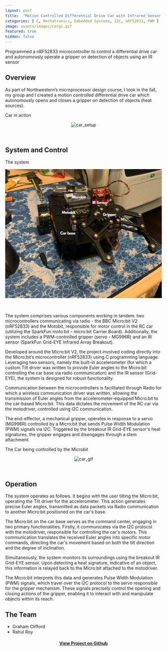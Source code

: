 ```yaml
---
layout: post
title:  "Motion Controlled Differential Drive Car with Infrared Sensor (IR) Operated Gripper"
categories: [ C, Mechatronics, Embedded Systems, I2C, nRF52833, PWM ]
image: assets/images/cargi.gif
featured: true
hidden: false
---
```

Programmed a nRF52833 microcontroller to control a differential drive car and autonomously operate a gripper on detection of objects using an IR sensor

## Overview
As part of Northwestern’s microprocessor design course, I took in the fall, my group and I created a motion controlled differential drive car which autonomously opens and closes a gripper on detection of objects (heat sources).

Car in action

<div align="center"><img src="https://raw.githubusercontent.com/roy2909/roy2909.github.io/335c33a8b59c644fb7b8f54dcdef2fb14fb2cdd6/assets/images/grip.gif" alt="car_setup" width="600"/></div>

&nbsp;

## System and Control

The system 

<div align="center"><img src="https://raw.githubusercontent.com/roy2909/roy2909.github.io/9e7efdc4fe540ea58a439d714bdc78164ebd8469/assets/images/fd.png" alt="car_setup" width="600"/></div>

&nbsp;

The system comprises various components working in tandem: two microcontrollers communicating via radio - the BBC Micro:bit V2 (nRF52833) and the Motobit, responsible for motor control in the RC car (utilizing the SparkFun moto:bit - micro:bit Carrier Board). Additionally, the system includes a PWM-controlled gripper (servo - MG996R) and an IR sensor (SparkFun Grid-EYE Infrared Array Breakout).

Developed around the Micro:bit V2, the project involved coding directly into the Micro:bit’s microcontroller (nRF52833) using C programming language. Leveraging two sensors, namely the built-in accelerometer (for which a custom Tilt driver was written to provide Euler angles to the Micro:bit controlling the car base via radio communication) and the IR sensor (Grid-EYE), the system is designed for robust functionality.

Communication between the microcontrollers is facilitated through Radio for which a wireless communication driver was written, allowing the transmission of Euler angles from the accelerometer-equipped Micro:bit to the car-based Micro:bit. This data dictates the movement of the RC car via the motodriver, controlled using I2C communication.

The end-effector, a mechanical gripper, operates in response to a servo (MG996R) controlled by a Micro:bit that sends Pulse Width Modulation (PWM) signals via I2C. Triggered by the breakout IR Grid-EYE sensor's heat signatures, the gripper engages and disengages through a stem attachment.

The Car being controlled by the Microbit

<div align="center"><img src="https://raw.githubusercontent.com/roy2909/roy2909.github.io/6636d5643b15a614417a1c87e04d364e50d60b3b/assets/images/car1.gif" alt="car_gif" width="600"/></div>

&nbsp;


## Operation

The system operates as follows. It begins with the user tilting the Micro:bit, operating the Tilt driver for the accelerometer. This action generates precise Euler angles, transmitted as data packets via Radio communication to another Micro:bit positioned on the car's base.

The Micro:bit on the car base serves as the command center, engaging in two primary functionalities. Firstly, it communicates via the I2C protocol with the motodriver, responsible for controlling the car's motors. This communication translates the received Euler angles into specific motor commands, directing the car's movement based on both the tilt direction and the degree of inclination.

Simultaneously, the system monitors its surroundings using the breakout IR Grid-EYE sensor. Upon detecting a heat signature, indicative of an object, this information is relayed back to the Micro:bit attached to the motodriver.

The Micro:bit interprets this data and generates Pulse Width Modulation (PWM) signals, which travel over the I2C protocol to the servo responsible for the gripper mechanism. These signals precisely control the opening and closing actions of the gripper, enabling it to interact with and manipulate objects within its reach.

## The Team
* Graham Clifford
* Rahul Roy
&nbsp;
<div align="center"><h4> <a href="https://github.com/roy2909/Motioncar">View Project on Github</a></h4></div>





